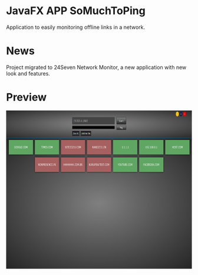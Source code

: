# JavaFX APP SoMuchToPing
 Application to easily monitoring offline links in a network.

# News
 Project migrated to 24Seven Network Monitor, a new application with new look and features.

# Preview
<p align="center">
  <img width="796" height="430" src="https://github.com/leonhar001/JavaFX-APP-SoMuchToPing/blob/main/example.png?raw=true">
</p>

